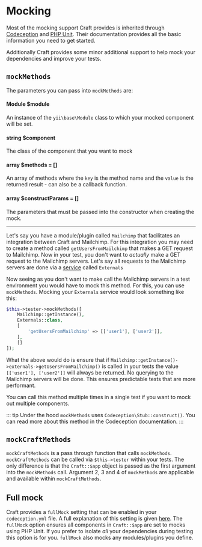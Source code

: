 # Mocking

Most of the mocking support Craft provides is inherited through [Codeception](https://codeception.com/docs/reference/Mock) and [PHP Unit](https://phpunit.de/manual/6.5/en/test-doubles.html). Their documentation provides all the basic information you need to get started.

Additionally Craft provides some minor additional support to help mock your dependencies and improve your tests.

## `mockMethods`

The parameters you can pass into `mockMethods` are:

#### **Module $module**

An instance of the `yii\base\Module` class to which your mocked component will be set.

#### **string $component**

The class of the component that you want to mock

#### **array $methods = []**

An array of methods where the `key` is the method name and the `value` is the returned result - can also be a callback function.

#### **array $constructParams = []**

The parameters that must be passed into the constructor when creating the mock.

<hr />

Let's say you have a module/plugin called `Mailchimp` that facilitates an integration between Craft and Mailchimp. For this integration you may need to create a method called `getUsersFromMailchimp` that makes a GET request to Mailchimp. Now in your test, you don't want to *actually* make a GET request to the Mailchimp servers. Let's say all requests to the Mailchimp servers are done via a [service](../../extend/services.md) called `Externals`

Now seeing as you don't want to make call the Mailchimp servers in a test environment you would have to mock this method. For this, you can use `mockMethods`. Mocking your `Externals` service would look something like this:

```php
$this->tester->mockMethods([
    Mailchimp::getInstance(),
    Externals::class,
    [
        'getUsersFromMailchimp' => [['user1'], ['user2']],
    ],
    []
]);
```

What the above would do is ensure that if `Mailchimp::getInstance()->externals->getUsersFromMailchimp()` is called in your tests the value `[['user1'], ['user2']]` will always be returned. No querying to the Mailchimp servers will be done. This ensures predictable tests that are more performant.

You can call this method multiple times in a single test if you want to mock out multiple components.

::: tip Under the hood `mockMethods` uses `Codeception\Stub::construct()`. You can read more about this method in the Codeception documentation. :::

## `mockCraftMethods`

`mockCraftMethods` is a pass through function that calls `mockMethods`. `mockCraftMethods` can be called via `$this->tester` within your tests. The only difference is that the `Craft::$app` object is passed as the first argument into the `mockMethods` call. Argument 2, 3 and 4 of `mockMethods` are applicable and available within `mockCraftMethods`.

## Full mock

Craft provides a `fullMock` setting that can be enabled in your `codeception.yml` file. A full explanation of this setting is given [here](full-mock.md). The `fullMock` option ensures all components in `Craft::$app` are set to mocks using PHP Unit. If you prefer to isolate *all* your dependencies during testing this option is for you. `fullMock` also mocks any modules/plugins you define.
